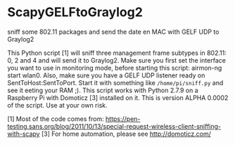 # ScapyGELFtoGraylog2
sniff some 802.11 packages and send the date en MAC with GELF UDP to Graylog2

This Python script [1] will sniff three management frame subtypes in 802.11: 0, 2 and 4 and will send it to Graylog2. Make sure you first set the interface you want to use in monitoring mode, before starting this script: airmon-ng start wlan0. Also, make sure you have a GELF UDP listener ready on SentToHost:SentToPort. Start it with something like `/home/pi/sniff.py` and see it eeting your RAM ;). This script works with Python 2.7.9 on a Raspberry Pi with Domoticz [3] installed on it. This is version ALPHA 0.0002 of the script. Use at your own risk.

[1] Most of the code comes from: https://pen-testing.sans.org/blog/2011/10/13/special-request-wireless-client-sniffing-with-scapy
[3] For home automation, please see http://domoticz.com/
